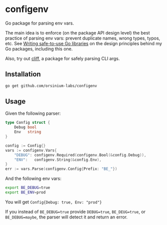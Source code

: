 # configenv

Go package for parsing env vars.

The main idea is to enforce (on the package API design level) the best practice of parsing env vars: prevent duplicate names, wrong types, typos, etc. See [Writing safe-to-use Go libraries](https://blog.orsinium.dev/posts/go/safe-api/) on the design principles behind my Go packages, including this one.

Also, try out [cliff](https://github.com/orsinium-labs/cliff), a package for safely parsing CLI args.

## Installation

```bash
go get github.com/orsinium-labs/configenv
```

## Usage

Given the following parser:

```go
type Config struct {
    Debug bool
    Env   string
}

config := Config{}
vars := configenv.Vars{
    "DEBUG": configenv.Required(configenv.Bool(&config.Debug)),
    "ENV":   configenv.String(&config.Env),
}
err := vars.Parse(configenv.Config{Prefix: "BE_"})
```

And the following env vars:

```bash
export BE_DEBUG=true
export BE_ENV=prod
```

You will get `Config{Debug: true, Env: "prod"}`

If you instead of `BE_DEBUG=true` provide `DEBUG=true`, `BE_DEUG=true`, or `BE_DEBUG=maybe`, the parser will detect it and return an error.
